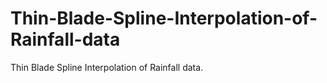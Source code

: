 # Thin-Blade-Spline-Interpolation-of-Rainfall-data
Thin Blade Spline Interpolation of Rainfall data.
